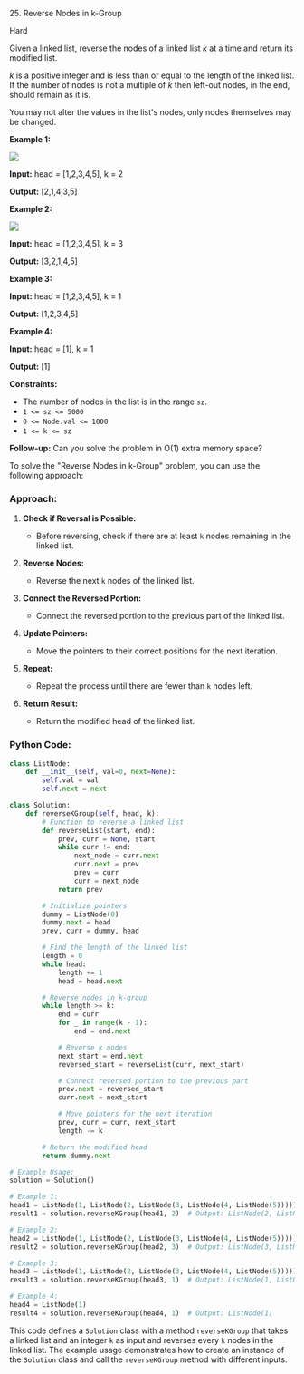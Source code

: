 25\. Reverse Nodes in k-Group

Hard

Given a linked list, reverse the nodes of a linked list _k_ at a time and return its modified list.

_k_ is a positive integer and is less than or equal to the length of the linked list. If the number of nodes is not a multiple of _k_ then left-out nodes, in the end, should remain as it is.

You may not alter the values in the list's nodes, only nodes themselves may be changed.

**Example 1:**

![](https://assets.leetcode.com/uploads/2020/10/03/reverse_ex1.jpg)

**Input:** head = [1,2,3,4,5], k = 2

**Output:** [2,1,4,3,5] 

**Example 2:**

![](https://assets.leetcode.com/uploads/2020/10/03/reverse_ex2.jpg)

**Input:** head = [1,2,3,4,5], k = 3

**Output:** [3,2,1,4,5] 

**Example 3:**

**Input:** head = [1,2,3,4,5], k = 1

**Output:** [1,2,3,4,5] 

**Example 4:**

**Input:** head = [1], k = 1

**Output:** [1] 

**Constraints:**

*   The number of nodes in the list is in the range `sz`.
*   `1 <= sz <= 5000`
*   `0 <= Node.val <= 1000`
*   `1 <= k <= sz`

**Follow-up:** Can you solve the problem in O(1) extra memory space?

To solve the "Reverse Nodes in k-Group" problem, you can use the following approach:

### Approach:

1. **Check if Reversal is Possible:**
   - Before reversing, check if there are at least `k` nodes remaining in the linked list.

2. **Reverse Nodes:**
   - Reverse the next `k` nodes of the linked list.

3. **Connect the Reversed Portion:**
   - Connect the reversed portion to the previous part of the linked list.

4. **Update Pointers:**
   - Move the pointers to their correct positions for the next iteration.

5. **Repeat:**
   - Repeat the process until there are fewer than `k` nodes left.

6. **Return Result:**
   - Return the modified head of the linked list.

### Python Code:

```python
class ListNode:
    def __init__(self, val=0, next=None):
        self.val = val
        self.next = next

class Solution:
    def reverseKGroup(self, head, k):
        # Function to reverse a linked list
        def reverseList(start, end):
            prev, curr = None, start
            while curr != end:
                next_node = curr.next
                curr.next = prev
                prev = curr
                curr = next_node
            return prev

        # Initialize pointers
        dummy = ListNode(0)
        dummy.next = head
        prev, curr = dummy, head

        # Find the length of the linked list
        length = 0
        while head:
            length += 1
            head = head.next

        # Reverse nodes in k-group
        while length >= k:
            end = curr
            for _ in range(k - 1):
                end = end.next

            # Reverse k nodes
            next_start = end.next
            reversed_start = reverseList(curr, next_start)

            # Connect reversed portion to the previous part
            prev.next = reversed_start
            curr.next = next_start

            # Move pointers for the next iteration
            prev, curr = curr, next_start
            length -= k

        # Return the modified head
        return dummy.next

# Example Usage:
solution = Solution()

# Example 1:
head1 = ListNode(1, ListNode(2, ListNode(3, ListNode(4, ListNode(5)))))
result1 = solution.reverseKGroup(head1, 2)  # Output: ListNode(2, ListNode(1, ListNode(4, ListNode(3, ListNode(5))))))

# Example 2:
head2 = ListNode(1, ListNode(2, ListNode(3, ListNode(4, ListNode(5)))))
result2 = solution.reverseKGroup(head2, 3)  # Output: ListNode(3, ListNode(2, ListNode(1, ListNode(4, ListNode(5))))))

# Example 3:
head3 = ListNode(1, ListNode(2, ListNode(3, ListNode(4, ListNode(5)))))
result3 = solution.reverseKGroup(head3, 1)  # Output: ListNode(1, ListNode(2, ListNode(3, ListNode(4, ListNode(5)))))

# Example 4:
head4 = ListNode(1)
result4 = solution.reverseKGroup(head4, 1)  # Output: ListNode(1)
```

This code defines a `Solution` class with a method `reverseKGroup` that takes a linked list and an integer `k` as input and reverses every `k` nodes in the linked list. The example usage demonstrates how to create an instance of the `Solution` class and call the `reverseKGroup` method with different inputs.